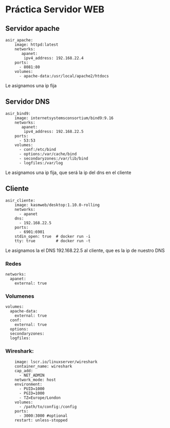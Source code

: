 # Práctica Servidor WEB

## Servidor apache

~~~
asir_apache:
    image: httpd:latest
    networks:
       apanet:
        ipv4_address: 192.168.22.4
    ports:
      - 8081:80
    volumes:
      - apache-data:/usr/local/apache2/htdocs
~~~
Le asignamos una ip fija

## Servidor DNS

~~~
asir_bind9:
    image: internetsystemsconsortium/bind9:9.16
    networks:
       apanet:
        ipv4_address: 192.168.22.5
    ports:
      - 53:53
    volumes:
      - conf:/etc/bind
      - options:/var/cache/bind
      - secondaryzones:/var/lib/bind
      - logfiles:/var/log
~~~
Le asignamos una ip fija, que será la ip del dns en el cliente

## Cliente

~~~
asir_cliente:
    image: kasmweb/desktop:1.10.0-rolling
    networks:
      - apanet
    dns:
      - 192.168.22.5
    ports:
      - 6901:6901
    stdin_open: true  # docker run -i
    tty: true         # docker run -t
~~~
Le asignamos la el DNS 192.168.22.5 al cliente, que es la ip de nuestro DNS

### Redes

~~~
networks:
  apanet:
    external: true
~~~

### Volumenes
~~~
volumes:
  apache-data:
    external: true
  conf:
    external: true
  options:
  secondaryzones:
  logfiles:
~~~


### Wireshark:
    
~~~
    image: lscr.io/linuxserver/wireshark
    container_name: wireshark
    cap_add:
      - NET_ADMIN
    network_mode: host
    environment:
      - PUID=1000
      - PGID=1000
      - TZ=Europe/London
    volumes:
      - /path/to/config:/config
    ports:
      - 3000:3000 #optional
    restart: unless-stopped
~~~

